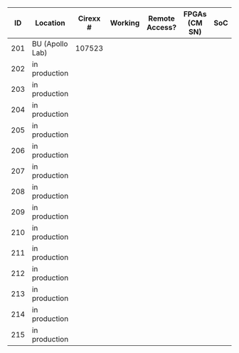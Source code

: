 |  ID | Location      | Cirexx # |Working | Remote Access? | FPGAs (CM SN) | SoC | Proposed location | notes |
| --- | ---           | --- | ---     | ---            | ---           | --- | ---               | ---   |
| 201 | BU (Apollo Lab) | 107523 |         |                |               |     | TF Project        |   |
| 202 | in production |    |     |                |               |     | TF Project        |   |
| 203 | in production |    |     |                |               |     | TF Project        |   |
| 204 | in production |    |     |                |               |     | TF Project (Northeastern)|   |
| 205 | in production |    |     |                |               |     | TF Project (Colarado)|  |
| 206 | in production |    |     |                |               |     | Replace existing  | ASAP  |
| 207 | in production |    |     |                |               |     | Replace existing  | ASAP  |
| 208 | in production |    |     |                |               |     | Replace existing  | ASAP  |
| 209 | in production |    |     |                |               |     | Replace existing  | ASAP  |
| 210 | in production |    |     |                |               |     | Replace existing  | ASAP  |
| 211 | in production |    |     |                |               |     | Kansas State      |   |
| 212 | in production |    |     |                |               |     | BU                |   |
| 213 | in production |    |     |                |               |     | BU                |   |
| 214 | in production |    |     |                |               |     | Spare / Rice      |   |
| 215 | in production |    |     |                |               |     | Spare             |   |
